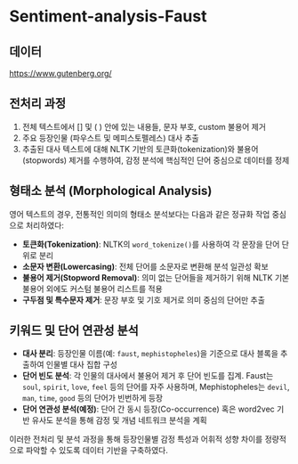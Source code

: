 # Sentiment-analysis-Faust

## 데이터  
https://www.gutenberg.org/

## 전처리 과정

1. 전체 텍스트에서 [] 및 ( ) 안에 있는 내용들, 문자 부호, custom 불용어 제거  
2. 주요 등장인물 (파우스트 및 메피스토펠레스) 대사 추출  
3. 추출된 대사 텍스트에 대해 NLTK 기반의 토큰화(tokenization)와 불용어(stopwords) 제거를 수행하여, 감정 분석에 핵심적인 단어 중심으로 데이터를 정제

## 형태소 분석 (Morphological Analysis)

영어 텍스트의 경우, 전통적인 의미의 형태소 분석보다는 다음과 같은 정규화 작업 중심으로 처리하였다:

- **토큰화(Tokenization)**: NLTK의 `word_tokenize()`를 사용하여 각 문장을 단어 단위로 분리  
- **소문자 변환(Lowercasing)**: 전체 단어를 소문자로 변환해 분석 일관성 확보  
- **불용어 제거(Stopword Removal)**: 의미 없는 단어들을 제거하기 위해 NLTK 기본 불용어 외에도 커스텀 불용어 리스트를 적용  
- **구두점 및 특수문자 제거**: 문장 부호 및 기호 제거로 의미 중심의 단어만 추출

## 키워드 및 단어 연관성 분석

- **대사 분리**: 등장인물 이름(예: `faust`, `mephistopheles`)을 기준으로 대사 블록을 추출하여 인물별 대사 집합 구성  
- **단어 빈도 분석**: 각 인물의 대사에서 불용어 제거 후 단어 빈도를 집계. Faust는 `soul`, `spirit`, `love`, `feel` 등의 단어를 자주 사용하며, Mephistopheles는 `devil`, `man`, `time`, `good` 등의 단어가 빈번하게 등장  
- **단어 연관성 분석(예정)**: 단어 간 동시 등장(Co-occurrence) 혹은 word2vec 기반 유사도 분석을 통해 감정 및 개념 네트워크 분석을 계획

이러한 전처리 및 분석 과정을 통해 등장인물별 감정 특성과 어휘적 성향 차이를 정량적으로 파악할 수 있도록 데이터 기반을 구축하였다.
